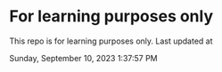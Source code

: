 # For learning purposes only
This repo is for learning purposes only.
Last updated at

Sunday, September 10, 2023 1:37:57 PM

